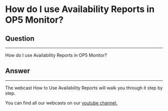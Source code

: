 # How do I use Availability Reports in OP5 Monitor?

## Question

* * * * *

How do I use Availability Reports in OP5 Monitor?

## Answer

* * * * *

The webcast How to Use Availability Reports will walk you through it step by step.

You can find all our webcasts on our [youtube channel.](http://www.youtube.com/user/op5video)

